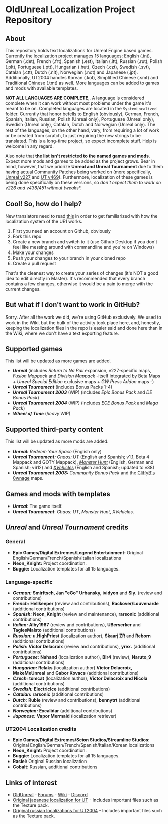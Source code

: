 # OldUnreal Localization Project Repository

## About
This repository holds text localizations for Unreal Engine based games. Currently the localization project manages 15 languages: English (.int), German (.det), French (.frt), Spanish (.est), Italian (.itt), Russian (.rut), Polish (.plt), Portuguese (.ptt), Hungarian (.hut), Czech (.czt), Swedish (.svt), Catalan (.ctt), Dutch (.nlt), Norwegian (.not) and Japanese (.jpt). Additionally, UT2004 handles Korean (.kot), Simplified Chinese (.smt) and Traditional Chinese (.tmt) as well. More languages can be added to games and mods with available templates.

**NOT ALL LANGUAGES ARE COMPLETE**,. A language is considered complete when it can work without most problems under the game it's meant to be on. Completed languages are located in the `SystemLocalized` folder. Currently that honor befells to English (obviously), German, French, Spanish, Italian, Russian, Polish (Unreal only), Portuguese (Unreal only), Swedish (Unreal only), Catalan, Dutch and Norwegian (Unreal only). The rest of the languages, on the other hand, vary, from requiring a lot of work or be created from scratch, to just requiring the new strings to be translated. This is a long-time project, so expect incomplete stuff. Help is welcome in any regard.

Also note that **the list isn't restricted to the named games and mods**. Expect more mods and games to be added as the project grows. Bear in mind, however, that we priorize **Unreal and Unreal Tournament** due to them having actual Community Patches being worked on (more specifically, [Unreal v227](https://www.oldunreal.com/phpBB3/viewforum.php?f=51) and [UT v469](https://github.com/OldUnreal/UnrealTournamentPatches)). Furthermore, localization of these games is being done specifically on these versions, so **don't expect them to work on v226* and v436/451 without tweaks**.

## Cool! So, how do I help?

New translators need to read [this](https://www.oldunreal.com/wiki/index.php?title=Localization) in order to get familiarized with how the localization system of the UE1 works.

1. First you need an account on Github, obviously
2. Fork this repo
3. Create a new branch and switch to it (use Github Desktop if you don't feel like messing around with commandline and you're on Windows)
4. Make your changes
5. Push your changes to your branch in your cloned repo
6. Create a pull request

That's the cleanest way to create your series of changes (it's NOT a good idea to edit directly in Master). It's recommended that every branch contains a few changes, otherwise it would be a pain to merge with the current changes.

## But what if I don't want to work in GitHub?

Sorry. After all the work we did, we're using GitHub exclusively. We used to work in the Wiki, but the bulk of the activity took place here, and, honestly, keeping the localization files in the repo is easier said and done here than in the Wiki, where we don't have a text exporting feature.

## Supported games

This list will be updated as more games are added.

* _**Unreal**_ (includes _Return to Na Pali_ expansion, v227-specific maps, _Fusion Mappack_ and _Division Mappack_ -itself integrated by Beta Maps + _Unreal Special Edition_ exclusive maps + _GW Press Addon_ maps -)
* _**Unreal Tournament**_ (includes Bonus Packs 1-4)
* _**Unreal Tournament 2003**_ (WIP) (includes _Epic Bonus Pack_ and _DE Bonus Pack_)
* _**Unreal Tournament 2004**_ (WIP) (includes _ECE Bonus Pack_ and _Mega Pack_)
* _**Wheel of Time**_ (_heavy_ WIP)

## Supported third-party content

This list will be updated as more mods are added.

* _**Unreal:**_ _Redeem Your Space_ (English only)
* _**Unreal Tournament:**_ _[Chaos: UT](https://chaoticdreams.org/)_ (English and Spanish; v1.1, Beta 4 Mappack and GOTY Mappack), _[Monster Hunt](https://github.com/shrimpza/monsterhunt)_ (English, German and Spanish; v612) and _[XVehicles](https://github.com/SeriousBuggie/XVehicles)_ (English and Spanish; updated to v38)
* _**Unreal Tournament 2003:**_ _Community Bonus Pack_ and the [CliffyB's 0wnage](https://unreal.fandom.com/wiki/CliffyB%27s_Ownage/Unreal_Tournament_2003) maps.

## Games and mods with templates

* _**Unreal**_: The game itself.
* _**Unreal Tournament**_: _Chaos: UT_, _Monster Hunt_, _XVehicles_.

## _Unreal_ and _Unreal Tournament_ credits

### General
* **Epic Games/Digital Extremes/Legend Entertainment:** Original English/German/French/Spanish/Italian localizations
* **Neon_Knight:** Project coordination.
* **Buggie:** Localization templates for all 15 languages.

### Language-specific
* **_German:_** **Smirftsch, Jan "eGo" Urbansky, ividyon** and **Sly.** (review and contributions)
* **_French:_** **Hellkeeper** (review and contributions), **Rackover/Louvenarde** (additional contributions)
* **_Spanish:_** **Neon_Knight** (review and maintenance), **rarsonic** (additional contributions)
* **_Italian:_** **Alby1987** (review and contributions), **UBerserker** and **TaglesMalsto** (additional contributions)
* **_Russian:_** **u.HighPriest** (localization author), **Skaarj ZR** and **Reborn** (additional contributions)
* **_Polish:_** **Victor Delacroix** (review and contributions), **yrex.** (additional contributions)
* **_Portuguese:_** **Nahand** (localization author), **BIr4** (review), **Naruto_9** (additional contributions)
* **_Hungarian:_** **Relaks** (localization author) **Victor Delacroix, MakeMeUnreal** and **Gabor Kovacs** (additional contributions)
* **_Czech:_** **tomcat** (localization author), **Victor Delacroix and Nicola** (additional contributions)
* **_Swedish:_** **ElectricIce** (additional contributions)
* **_Catalan:_** **rarsonic** (additional contributions)
* **_Dutch:_** **Rubie** (review and contributions), **bennytrt** (additional contributions)
* **_Norwegian:_** **Excalidar** (additional contributions)
* **_Japanese:_** **Vapor Mermaid** (localization retriever)

### UT2004 Localization credits
* **Epic Games/Digital Extremes/Scion Studios/Streamline Studios:** Original English/German/French/Spanish/Italian/Korean localizations
* **Neon_Knight:** Project coordination.
* **Buggie:** Localization templates for all 15 languages.
* **Rasiel:** Original Russian localization
* **Cobalt:** Russian, additional contributions

## Links of interest
* [OldUnreal](https://www.oldunreal.com/) - [Forums](https://www.oldunreal.com/phpBB3/) - [Wiki](https://www.oldunreal.com/wiki/) - [Discord](https://discord.gg/thURucxzs6)
* [Original japanese localization for UT](https://mega.nz/file/TJ4SjSgK#dLB09tFOkGo5ctu974RG1YCWfAH_0N_um_Gw00R_WAk) - Includes important files such as the Texture pack.
* [Original russian localizations for UT2004](http://rusut.ru/) - Includes important files such as the Texture pack.
